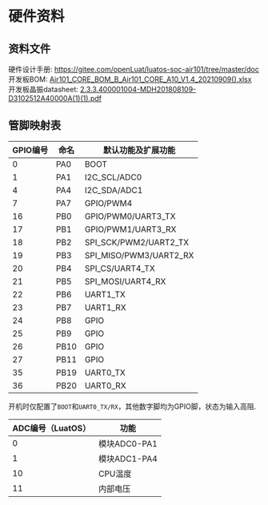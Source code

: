 # 硬件资料

## 资料文件

硬件设计手册: https://gitee.com/openLuat/luatos-soc-air101/tree/master/doc
开发板BOM: [Air101_CORE_BOM_B_Air101_CORE_A10_V1.4_20210909().xlsx](https://cdn.openluat-luatcommunity.openluat.com/attachment/20211013165102234_Air101_CORE_BOM_B_Air101_CORE_A10_V1.4_20210909().xlsx)
开发板晶振datasheet: [2.3.3.400001004-MDH201808109-D3102512A40000A(1)(1).pdf](https://cdn.openluat-luatcommunity.openluat.com/attachment/20211013165122024_2.3.3.400001004-MDH201808109-D3102512A40000A(1)(1).pdf)

## 管脚映射表

| GPIO编号 | 命名 | 默认功能及扩展功能     |
| -------- | ---- | ---------------------- |
| 0        | PA0  | BOOT                   |
| 1        | PA1  | I2C_SCL/ADC0           |
| 4        | PA4  | I2C_SDA/ADC1           |
| 7        | PA7  | GPIO/PWM4              |
| 16       | PB0  | GPIO/PWM0/UART3_TX     |
| 17       | PB1  | GPIO/PWM1/UART3_RX     |
| 18       | PB2  | SPI_SCK/PWM2/UART2_TX  |
| 19       | PB3  | SPI_MISO/PWM3/UART2_RX |
| 20       | PB4  | SPI_CS/UART4_TX        |
| 21       | PB5  | SPI_MOSI/UART4_RX      |
| 22       | PB6  | UART1_TX               |
| 23       | PB7  | UART1_RX               |
| 24       | PB8  | GPIO                   |
| 25       | PB9  | GPIO                   |
| 26       | PB10 | GPIO                   |
| 27       | PB11 | GPIO                   |
| 35       | PB19 | UART0_TX               |
| 36       | PB20 | UART0_RX               |

开机时仅配置了`BOOT`和`UART0_TX/RX`，其他数字脚均为GPIO脚，状态为输入高阻.

| ADC编号（LuatOS） | 功能         |
| ----------------- | ------------ |
| 0                 | 模块ADC0-PA1 |
| 1                 | 模块ADC1-PA4 |
| 10                | CPU温度      |
| 11                | 内部电压     |

